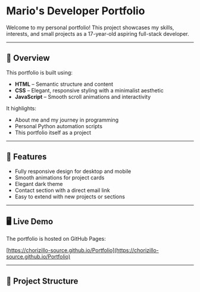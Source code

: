 # Mario's Developer Portfolio

Welcome to my personal portfolio! This project showcases my skills, interests, and small projects as a 17-year-old aspiring full-stack developer.

---

## 🚀 Overview

This portfolio is built using:

- **HTML** – Semantic structure and content
- **CSS** – Elegant, responsive styling with a minimalist aesthetic
- **JavaScript** – Smooth scroll animations and interactivity

It highlights:

- About me and my journey in programming
- Personal Python automation scripts
- This portfolio itself as a project

---

## 🎨 Features

- Fully responsive design for desktop and mobile
- Smooth animations for project cards
- Elegant dark theme
- Contact section with a direct email link
- Easy to extend with new projects or sections

---

## 🖥️ Live Demo

The portfolio is hosted on GitHub Pages:

[https://chorizillo-source.github.io/Portfolio](https://chorizillo-source.github.io/Portfolio)

---

## 📂 Project Structure

